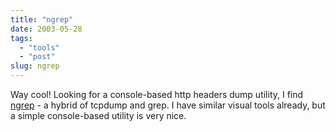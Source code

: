 ```yaml
---
title: "ngrep"
date: 2003-05-28
tags: 
  - "tools"
  - "post"
slug: ngrep
---
```


Way cool! Looking for a console-based http headers dump utility, I find [ngrep](http://www.packetfactory.net/Projects/ngrep/) - a hybrid of tcpdump and grep. I have similar visual tools already, but a simple console-based utility is very nice.
